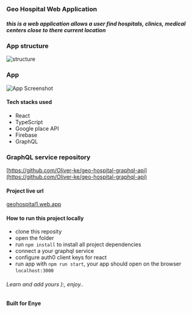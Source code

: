 ### Geo Hospital Web Application
##### this is a web application allows a user find hospitals, clinics, medical centers close to there current location

### App structure
![structure](https://res.cloudinary.com/oliver-k/image/upload/v1592162750/app-structure.png)

### App
![App Screenshot](https://res.cloudinary.com/oliver-k/image/upload/v1592697562/app.png)

#### Tech stacks used
- React
- TypeScript
- Google place API
- Firebase
- GraphQL

### GraphQL service repository
[https://github.com/Oliver-ke/geo-hospital-graphql-api](https://github.com/Oliver-ke/geo-hospital-graphql-api)

#### Project live url
[geohospital1.web.app](https://geohospital1.web.app/)


#### How to run this project locally
- clone this reposity
- open the folder
- run `npm install` to install all project dependencies
- connect a your graphql service
- configure auth0 client keys for react
- run app with `npm run start`, your app should open on the browser `localhost:3000`


###### Learn and add yours ):, enjoy..

#### Built for Enye 
